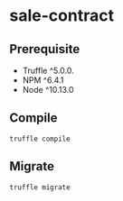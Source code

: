 # sale-contract

## Prerequisite
- Truffle ^5.0.0.  
- NPM ^6.4.1
- Node ^10.13.0

## Compile
```
truffle compile
```

## Migrate
```
truffle migrate
```
